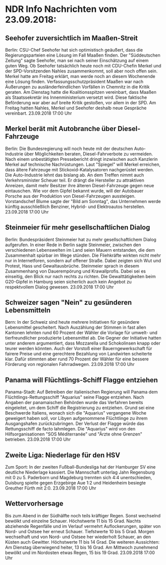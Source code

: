 # NDR Info Nachrichten vom 23.09.2018:


## Seehofer zuversichtlich im Maaßen-Streit
Berlin:	CSU-Chef Seehofer hat sich optimistisch geäußert, dass die Regierungsparteien eine Lösung im Fall Maaßen finden. Der "Süddeutschen Zeitung" sagte Seehofer, man sei nach seiner Einschätzung auf einem guten Weg. Ob Seehofer tatsächlich heute noch mit CDU-Chefin Merkel und der SPD-Vorsitzenden Nahles zusammenkommt, soll aber noch offen sein. Merkel hatte am Freitag erklärt, man werde noch an diesem Wochenende eine Lösung finden. Verfassungsschutzpräsident Maaßen war nach Äußerungen zu ausländerfeindlichen Vorfällen in Chemnitz in die Kritik geraten. Am Dienstag hatte die Koalitionsspitzen vereinbart, dass Maaßen als Staatssekretär ins Innenministerium versetzt wird. Diese faktische Beförderung war aber auf breite Kritik gestoßen, vor allem in der SPD. Am Freitag hatten Nahles, Merkel und Seehofer deshalb neue Gespräche vereinbart. 23.09.2018 17:00 Uhr 

## Merkel berät mit Autobranche über Diesel-Fahrzeuge
Berlin:	Die Bundesregierung will noch heute mit der deutschen Auto-Industrie über Möglichkeiten beraten, Diesel-Fahrverbote zu vermeiden. Nach einem unbestätigten Pressebericht dringt inzwischen auch Kanzlerin Merkel auf technische Nachrüstungen. Laut "Spiegel" will Merkel erreichen, dass ältere Fahrzeuge mit Stickoxid-Katalysatoren nachgerüstet werden. Die Auto-Industrie lehnt das bislang ab. An dem Treffen nimmt auch Verkehrsminister Scheuer teil. Er drängt die Hersteller zu attraktiven Anreizen, damit mehr Besitzer ihre älteren Diesel-Fahrzeuge gegen neue eintauschen. Wie vor dem Gipfel bekannt wurde, will der Autobauer Porsche aus der Produktion von Diesel-Fahrzeugen aussteigen. Vorstandschef Blume sagte der "Bild am Sonntag", das Unternehmen werde künftig ausschließlich Benziner, Hybrid- und Elektroautos herstellen. 23.09.2018 17:00 Uhr 

## Steinmeier für mehr gesellschaftlichen Dialog
Berlin:	Bundespräsident Steinmeier hat zu mehr gesellschaftlichem Dialog aufgerufen. In einer Rede in Berlin sagte Steinmeier, zwischen den verschiedenen Lebenswelten im Land seien Mauern entstanden, die dem Zusammenhalt spürbar im Wege stünden. Die Fliehkräfte wirkten nicht mehr nur in Internetforen, sondern auf offener Straße. Dabei zeigten sich Wut und Protest, Hass und Gewaltausbrüche. Steinmeier sprach in diesem Zusammenhang von Dauerempörung und Krawallprofis. Dabei sei es einseitig, den Blick nur nach rechts zu richten. Die Gewalttätigkeiten beim G20-Gipfel in Hamburg seien sicherlich auch kein Angebot zu respektvollem Dialog gewesen. 23.09.2018 17:00 Uhr 

## Schweizer sagen "Nein" zu gesünderen Lebensmitteln
Bern: In der Schweiz sind heute mehrere Initiativen für gesündere Lebensmittel gescheitert. Nach Auszählung der Stimmen in fast allen Kantonen lehnten rund 60 Prozent der Wähler die Vorlage für umwelt- und tierfreundlicher produzierte Lebensmittel ab. Die Gegner der Initiative hatten unter anderem argumentiert, dass Mozzarella und Schokolinsen knapp oder teurer werden könnten. Auch der Vorstoß einer Bauerngewerkschaft für fairere Preise und eine gerechtere Bezahlung von Landwirten scheiterte klar. Dafür stimmten aber rund 70 Prozent der Wähler für eine bessere Förderung von regionalen Fahrradwegen. 23.09.2018 17:00 Uhr 

## Panama will Flüchtlings-Schiff Flagge entziehen
Panama-Stadt: Auf Betreiben der italienischen Regierung will Panama dem Flüchtlings-Rettungsschiff "Aquarius" seine Flagge entziehen. Nach Angaben der panamaischen Behörden wurde das Verfahren bereits eingeleitet, um dem Schiff die Registrierung zu entziehen. Grund sei eine Beschwerde Italiens, wonach sich die "Aquarius" vergangene Woche geweigert haben soll, vor Libyen aufgenommene Flüchtlinge zu ihrem Ausgangshafen zurückzubringen. Der Verlust der Flagge würde das Rettungsschiff de facto lahmlegen. Die "Aquarius" wird von den Hilfsorganisationen "SOS Méditerranée" und "Ärzte ohne Grenzen" betrieben. 23.09.2018 17:00 Uhr 

## Zweite Liga: Niederlage für den HSV
Zum Sport: In der zweiten Fußball-Bundesliga hat der Hamburger SV eine deutliche Niederlage kassiert. Die Mannschaft unterlag Jahn Regensburg mit 0 zu 5. Paderborn und Magdeburg trennten sich 4:4 unentschieden, Duisburg spielte gegen Erzgebirge Aue 1:2 und Heidenheim besiegte Greuther Fürth mit 2:0. 23.09.2018 17:00 Uhr 

## Wettervorhersage
Bis zum Abend in der Südhälfte noch teils kräftiger Regen. Sonst wechselnd bewölkt und einzelne Schauer. Höchstwerte 11 bis 15 Grad. Nachts abziehende Regenfälle und im Verlauf vermehrt Auflockerungen, später von Nord- und Ostsee her erneut Schauer. Tiefstwerte 10 bis 5 Grad. Morgen wechselhaft und von Nord- und Ostsee her wiederholt Schauer, an den Küsten auch Gewitter. Höchstwerte 11 bis 14 Grad. Die weiteren Aussichten: Am Dienstag überwiegend heiter, 13 bis 16 Grad. Am Mittwoch zunehmend bewölkt und im Nordosten etwas Regen, 15 bis 19 Grad. 23.09.2018 17:00 Uhr 
